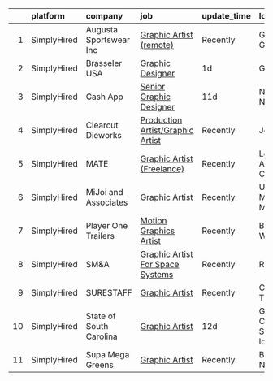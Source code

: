 

|    | platform    | company                 | job                                                                                                                                         | update_time   | location                          |
|---:|:------------|:------------------------|:--------------------------------------------------------------------------------------------------------------------------------------------|:--------------|:----------------------------------|
|  1 | SimplyHired | Augusta Sportswear Inc  | [Graphic Artist (remote)](https://www.simplyhired.com/job/CJ5csKYoXa9UAfDTZ4j2L_cuKm9GD5UiENFnOxAFeWqjkmRNnMAQkQ?q=graphic+artist)          | Recently      | Grovetown, GA                     |
|  2 | SimplyHired | Brasseler USA           | [Graphic Designer](https://www.simplyhired.com/job/MefYvizsH-lhZDrcT3p_aXJ-Be_-Phrea3tz_5cFw_9X46y-R-rajw?q=graphic+artist)                 | 1d            | Georgia                           |
|  3 | SimplyHired | Cash App                | [Senior Graphic Designer](https://www.simplyhired.com/job/1_WG-tANTjuLdshh7PsH_cba5mF22oIRK7k7nXRKRFAfFCCHDd_BYQ?q=graphic+artist)          | 11d           | New York, NY                      |
|  4 | SimplyHired | Clearcut Dieworks       | [Production Artist/Graphic Artist](https://www.simplyhired.com/job/5BB4NPtAZRCNug7jBALGAkncDB6uGaufYDbyPEevxC8g6I1v9OjvqQ?q=graphic+artist) | Recently      | Jersey, GA                        |
|  5 | SimplyHired | MATE                    | [Graphic Artist (Freelance)](https://www.simplyhired.com/job/0DJnr7H5QPjP6G292Zv43b_Hvi4yNpIFWqN_YMlrhz_btdjNhXFehQ?q=graphic+artist)       | Recently      | Los Angeles, CA                   |
|  6 | SimplyHired | MiJoi and Associates    | [Graphic Artist](https://www.simplyhired.com/job/Ic3c5Ywa4-1e6hcf1BA3Gjm800SCRU2iefC0KFJNCkLYa15gXOBtcw?q=graphic+artist)                   | Recently      | Upper Marlboro, MD                |
|  7 | SimplyHired | Player One Trailers     | [Motion Graphics Artist](https://www.simplyhired.com/job/o7JNjkkpxWZ8FVv59hp4qeMYLHQlKsrgcs6dQbZndNH-QEfHxPYWbg?q=graphic+artist)           | Recently      | Bellingham, WA                    |
|  8 | SimplyHired | SM&A                    | [Graphic Artist For Space Systems](https://www.simplyhired.com/job/FQd84VOh2mv3TznU2vl2pnEKqQQWd_WsglftaPP6OfflevYAs5TnjQ?q=graphic+artist) | Recently      | Remote                            |
|  9 | SimplyHired | SURESTAFF               | [Graphic Artist](https://www.simplyhired.com/job/hGzj0ksEyu5oBikAFL4vfZ4AQdzpaDZmSPdfmGcMQUxeFrJbRqZ-qw?q=graphic+artist)                   | Recently      | Coppell, TX                       |
| 10 | SimplyHired | State of South Carolina | [Graphic Artist](https://www.simplyhired.com/job/yUDOv3GIS0stryjjEVWzBz2AS07Y6-nMOs_K2eJmiNZTdf7uycd4mw?q=graphic+artist)                   | 12d           | Greenwood County, SC +2 locations |
| 11 | SimplyHired | Supa Mega Greens        | [Graphic Artist](https://www.simplyhired.com/job/HN-i0MF09kY0IoYMZE27eDfuMxhEL45k64WR0HaTD1R0qfYmkFVi7w?q=graphic+artist)                   | Recently      | Brooklyn, NY                      |
